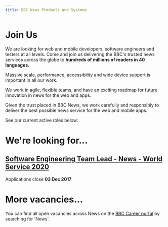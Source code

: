 ```yaml
---
title: BBC News Products and Systems
---
```

# Join Us

We are looking for web and mobile developers, software engineers and testers at all levels. Come and join us delivering the BBC's trusted news services across the globe to **hundreds of millions of readers in 40 languages.**

Massive scale, performance, accessibility and wide device support is important in all our work.

We work in agile, flexible teams, and have an exciting roadmap for future innovation in news for the web and apps.
 
Given the trust placed in BBC News, we work carefully and responsibly to deliver the best possible news service for the web and mobile apps.

See our current active roles below:

# We're looking for...
## [Software Engineering Team Lead - News - World Service 2020](http://careerssearch.bbc.co.uk/jobs/job/Software-Engineering-Team-Lead-News-WS2020/21783)
Applications close **03 Dec 2017**

# More vacancies...
You can find all open vacancies across News on the [BBC Career portal](http://careerssearch.bbc.co.uk/jobs/search) by searching for 'News'.

